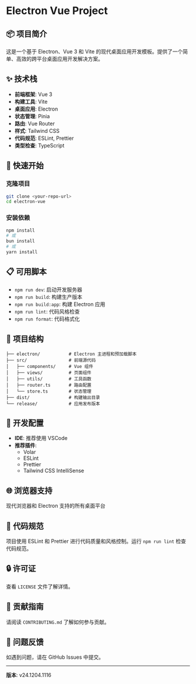 # Electron Vue Project

## 📦 项目简介

这是一个基于 Electron、Vue 3 和 Vite 的现代桌面应用开发模板。提供了一个简单、高效的跨平台桌面应用开发解决方案。

## ✨ 技术栈

- **前端框架**: Vue 3
- **构建工具**: Vite
- **桌面应用**: Electron
- **状态管理**: Pinia
- **路由**: Vue Router
- **样式**: Tailwind CSS
- **代码规范**: ESLint, Prettier
- **类型检查**: TypeScript

## 🚀 快速开始

### 克隆项目

```bash
git clone <your-repo-url>
cd electron-vue
```

### 安装依赖

```bash
npm install
# 或
bun install
# 或
yarn install
```

## 📋 可用脚本

- `npm run dev`: 启动开发服务器
- `npm run build`: 构建生产版本
- `npm run build:app`: 构建 Electron 应用
- `npm run lint`: 代码风格检查
- `npm run format`: 代码格式化

## 📁 项目结构

```
├── electron/           # Electron 主进程和预加载脚本
├── src/                # 前端源代码
│   ├── components/     # Vue 组件
│   ├── views/          # 页面组件
│   ├── utils/          # 工具函数
│   ├── router.ts       # 路由配置
│   └── store.ts        # 状态管理
├── dist/               # 构建输出目录
└── release/            # 应用发布版本
```

## 🔧 开发配置

- **IDE**: 推荐使用 VSCode
- **推荐插件**:
  - Volar
  - ESLint
  - Prettier
  - Tailwind CSS IntelliSense

## 🌐 浏览器支持

现代浏览器和 Electron 支持的所有桌面平台

## 📝 代码规范

项目使用 ESLint 和 Prettier 进行代码质量和风格控制。运行 `npm run lint` 检查代码规范。

## 🔒 许可证

查看 `LICENSE` 文件了解详情。

## 🤝 贡献指南

请阅读 `CONTRIBUTING.md` 了解如何参与贡献。

## 🐛 问题反馈

如遇到问题，请在 GitHub Issues 中提交。

---

**版本**: v24.1204.1116
